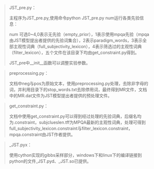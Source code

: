 > JST_pre.py：
>
> 主程序为JST_pre.py,使用命令python JST_pre.py num运行各类先验信息：
>
> num 可选0~4,0表示无先验（empty_prior），1表示使用mpqa先验（mpqa由JST模型提出者提供的先验词集合），2表示paradigm_words，3表示全部主观性词典（full_subjectivity_lexicon），4表示筛选过的主观性词典（filter_lexicon），五个文件在该目录下均由get_constraint.py得到。
>
> JST_pre中__init__函数可以调整实验参数。



> preprocessing.py：
>
> 文档中neg与pos为原始文本，使用preprocessing.py处理，去除非字母的词，并利用目录下的stop_words.txt去除停用词，最终得到MR文件，文档中的MR.dat文件为JST模型提出者提供的预处理文件。



> get_constraint.py：
>
> 文档中使用get_constraint.py可以得到经过处理的先验词典，后缀名均为.constraint，subjclueslen.tff为MPQA最新的主观性词典，处理可得到full_subjectivity_lexicon.constraint与filter_lexicon.constraint，mpqa.constraint由JST作者提供。



> _JST.pyx：
>
> 使用cython实现的gibbs采样部分，windows下和linux下的编译链接到python的文件_JST.pyd、_JST.so已提供。